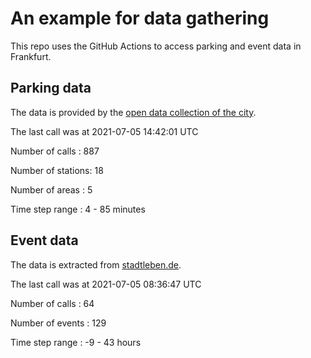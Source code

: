 # An example for data gathering

This repo uses the GitHub Actions to access parking and event data in Frankfurt.

## Parking data
The data is provided by the [open data collection of the city](https://www.offenedaten.frankfurt.de/).

The last call was at 2021-07-05 14:42:01 UTC

Number of calls   : 887

Number of stations:  18

Number of areas   :   5

Time step range   :   4 -  85 minutes


## Event data
The data is extracted from [stadtleben.de](https://stadtleben.de/frankfurt/).

The last call was at 2021-07-05 08:36:47 UTC

Number of calls   :  64

Number of events  : 129

Time step range   :  -9 -  43 hours


